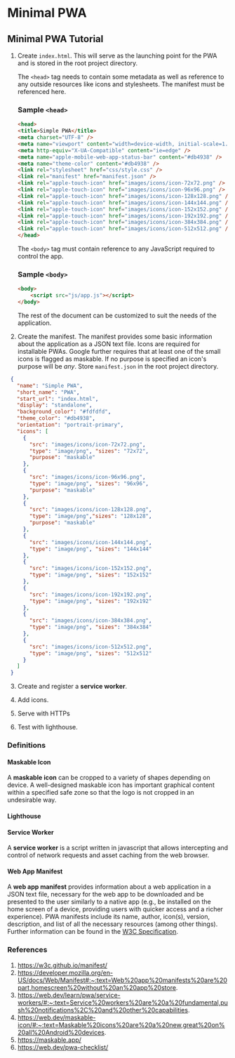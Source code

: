 # Minimal PWA



## Minimal PWA Tutorial

1. Create `index.html`. This will serve as the launching point for the PWA and is stored in the root project directory.

   The `<head>` tag needs to contain some metadata as well as reference to any outside resources like icons and
   stylesheets. The manifest must be referenced here.

   ### Sample `<head>`

    ```html
    <head>
    <title>Simple PWA</title>
    <meta charset="UTF-8" />
    <meta name="viewport" content="width=device-width, initial-scale=1.0, user-scalable=no"/>
    <meta http-equiv="X-UA-Compatible" content="ie=edge" />
    <meta name="apple-mobile-web-app-status-bar" content="#db4938" />
    <meta name="theme-color" content="#db4938" />
    <link rel="stylesheet" href="css/style.css" />
    <link rel="manifest" href="manifest.json" />
    <link rel="apple-touch-icon" href="images/icons/icon-72x72.png" />
    <link rel="apple-touch-icon" href="images/icons/icon-96x96.png" />
    <link rel="apple-touch-icon" href="images/icons/icon-128x128.png" />
    <link rel="apple-touch-icon" href="images/icons/icon-144x144.png" />
    <link rel="apple-touch-icon" href="images/icons/icon-152x152.png" />
    <link rel="apple-touch-icon" href="images/icons/icon-192x192.png" />
    <link rel="apple-touch-icon" href="images/icons/icon-384x384.png" />
    <link rel="apple-touch-icon" href="images/icons/icon-512x512.png" />
    </head>
   ```

   The `<body>` tag must contain reference to any JavaScript required to control the app.

   ### Sample `<body>`

    ```html
    <body>
        <script src="js/app.js"></script>
    </body>
    ```

   The rest of the document can be customized to suit the needs of the application.

2. Create the manifest. The manifest provides some basic information about the application as a JSON text file.
   Icons are required for installable PWAs. Google further requires that at least one of the small icons is flagged
   as maskable. If no purpose is specified an icon's purpose will be *any*. Store `manifest.json` in the root project
   directory.

  ```json
   {
     "name": "Simple PWA",
     "short_name": "PWA",
     "start_url": "index.html",
     "display": "standalone",
     "background_color": "#fdfdfd",
     "theme_color": "#db4938",
     "orientation": "portrait-primary",
     "icons": [
       {
         "src": "images/icons/icon-72x72.png",
         "type": "image/png", "sizes": "72x72",
         "purpose": "maskable"
       },
       {
         "src": "images/icons/icon-96x96.png",
         "type": "image/png", "sizes": "96x96",
         "purpose": "maskable"
       },
       {
         "src": "images/icons/icon-128x128.png",
         "type": "image/png","sizes": "128x128",
         "purpose": "maskable"
       },
       {
         "src": "images/icons/icon-144x144.png",
         "type": "image/png", "sizes": "144x144"
       },
       {
         "src": "images/icons/icon-152x152.png",
         "type": "image/png", "sizes": "152x152"
       },
       {
         "src": "images/icons/icon-192x192.png",
         "type": "image/png", "sizes": "192x192"
       },
       {
         "src": "images/icons/icon-384x384.png",
         "type": "image/png", "sizes": "384x384"
       },
       {
         "src": "images/icons/icon-512x512.png",
         "type": "image/png", "sizes": "512x512"
       }
     ]
   }
   ```

3. Create and register a **service worker**.

4. Add icons.

5. Serve with HTTPs

6. Test with lighthouse.

### Definitions

#### Maskable Icon
A **maskable icon** can be cropped to a variety of shapes depending on device. A well-designed maskable icon has
important graphical content within a specified safe zone so that the logo is not cropped in an undesirable way.

#### Lighthouse

#### Service Worker
A **service worker** is a script written in javascript that allows intercepting and control of network requests
and asset caching from the web browser.

#### Web App Manifest
A **web app manifest** provides information about a web application in a JSON text file, necessary for the web app
to be downloaded and be presented to the user similarly to a native app (e.g., be installed on the home screen
of a device, providing users with quicker access and a richer experience). PWA manifests include its name,
author, icon(s), version, description, and list of all the necessary resources (among other things).
Further information can be found in the [W3C Specification](https://w3c.github.io/manifest/).

### References

1. https://w3c.github.io/manifest/
2. https://developer.mozilla.org/en-US/docs/Web/Manifest#:~:text=Web%20app%20manifests%20are%20part,homescreen%20without%20an%20app%20store.
3. https://web.dev/learn/pwa/service-workers/#:~:text=Service%20workers%20are%20a%20fundamental,push%20notifications%2C%20and%20other%20capabilities.
4. https://web.dev/maskable-icon/#:~:text=Maskable%20icons%20are%20a%20new,great%20on%20all%20Android%20devices.
5. https://maskable.app/
6. https://web.dev/pwa-checklist/